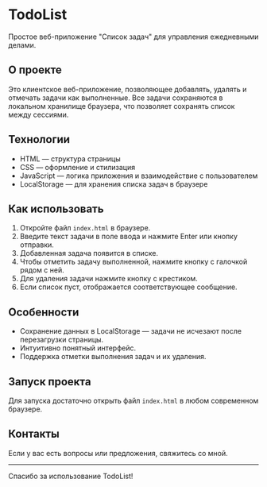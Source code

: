 # TodoList

Простое веб-приложение "Список задач" для управления ежедневными делами.

## О проекте

Это клиентское веб-приложение, позволяющее добавлять, удалять и отмечать задачи как выполненные. Все задачи сохраняются в локальном хранилище браузера, что позволяет сохранять список между сессиями.

## Технологии

- HTML — структура страницы
- CSS — оформление и стилизация
- JavaScript — логика приложения и взаимодействие с пользователем
- LocalStorage — для хранения списка задач в браузере

## Как использовать

1. Откройте файл `index.html` в браузере.
2. Введите текст задачи в поле ввода и нажмите Enter или кнопку отправки.
3. Добавленная задача появится в списке.
4. Чтобы отметить задачу выполненной, нажмите кнопку с галочкой рядом с ней.
5. Для удаления задачи нажмите кнопку с крестиком.
6. Если список пуст, отображается соответствующее сообщение.

## Особенности

- Сохранение данных в LocalStorage — задачи не исчезают после перезагрузки страницы.
- Интуитивно понятный интерфейс.
- Поддержка отметки выполнения задач и их удаления.

## Запуск проекта

Для запуска достаточно открыть файл `index.html` в любом современном браузере.

## Контакты

Если у вас есть вопросы или предложения, свяжитесь со мной.

---

Спасибо за использование TodoList!
